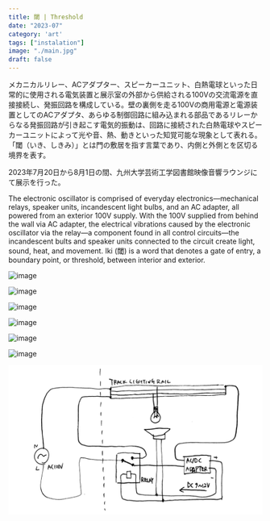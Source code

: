 ```yaml
---
title: 閾 | Threshold
date: "2023-07"
category: 'art'
tags: ["instalation"]
image: "./main.jpg"
draft: false
---
```


メカニカルリレー、ACアダプター、スピーカーユニット、白熱電球といった日常的に使用される電気装置と展示室の外部から供給される100Vの交流電源を直接接続し、発振回路を構成している。壁の裏側を走る100Vの商用電源と電源装置としてのACアダプタ、あらゆる制御回路に組み込まれる部品であるリレーからなる発振回路が引き起こす電気的振動は、回路に接続された白熱電球やスピーカーユニットによって光や音、熱、動きといった知覚可能な現象として表れる。「閾（いき、しきみ）」とは門の敷居を指す言葉であり、内側と外側とを区切る境界を表す。

2023年7月20日から8月1日の間、九州大学芸術工学図書館映像音響ラウンジにて展示を行った。


The electronic oscillator is comprised of everyday electronics—mechanical relays, speaker units, incandescent light bulbs, and an AC adapter, all powered from an exterior 100V supply. With the 100V supplied from behind the wall via AC adapter, the electrical vibrations caused by the electronic oscillator via the relay—a component found in all control circuits—the incandescent bults and speaker units connected to the circuit create light, sound, heat, and movement. Iki (閾) is a word that denotes a gate of entry, a boundary point, or threshold, between interior and exterior.


![image](./main.jpg)

![image](./00.jpg)

![image](./01.jpg)

![image](./02.jpg)

![image](./03.jpg)

![image](./04.jpg)

![schematic](./schematic.png)

